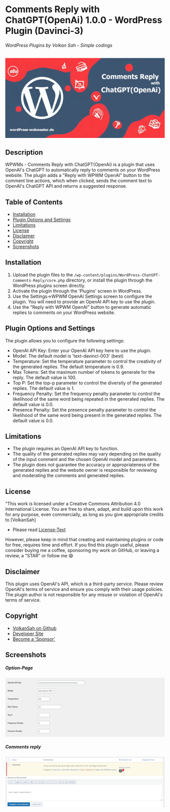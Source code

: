 # Comments Reply with ChatGPT(OpenAi) 1.0.0 - WordPress Plugin (Davinci-3)
###### WordPress Plugins by Volkan Sah - Simple codings
![Screenshot](screenshot.jpg)
## Description

WPWMs - Comments Reply with ChatGPT(OpenAi) is a plugin that uses OpenAI's ChatGPT to automatically reply to comments on your WordPress website. The plugin adds a "Reply with WPWM OpenAI" button to the comment line actions, which when clicked, sends the comment text to OpenAI's ChatGPT API and returns a suggested response.


## Table of Contents
- [Installation](#Installation)
- [Plugin Options and Settings](#plugin-options-and-settings)
- [Limitations](#Limitations)
- [License](#License)
- [Disclaimer](#Disclaimer)
- [Copyright](#Copyright)
- [Screenshots](#Screenshots)


## Installation

1. Upload the plugin files to the `/wp-content/plugins/WordPress-ChatGPT-Comments-Reply/core.php` directory, or install the plugin through the WordPress plugins screen directly.
2. Activate the plugin through the 'Plugins' screen in WordPress.
3. Use the Settings->WPWM OpenAI Settings screen to configure the plugin. You will need to provide an OpenAI API key to use the plugin.
4. Use the "Reply with WPWM OpenAI" button to generate automatic replies to comments on your WordPress website.

## Plugin Options and Settings

The plugin allows you to configure the following settings:

- OpenAI API Key: Enter your OpenAI API key here to use the plugin.
- Model: The default model is 'text-davinci-003' (best)
- Temperature: Set the temperature parameter to control the creativity of the generated replies. The default temperature is 0.9.
- Max Tokens: Set the maximum number of tokens to generate for the reply. The default value is 100.
- Top P: Set the top-p parameter to control the diversity of the generated replies. The default value is 1.
- Frequency Penalty: Set the frequency penalty parameter to control the likelihood of the same word being repeated in the generated replies. The default value is 0.0.
- Presence Penalty: Set the presence penalty parameter to control the likelihood of the same word being present in the generated replies. The default value is 0.0.

## Limitations

- The plugin requires an OpenAI API key to function.
- The quality of the generated replies may vary depending on the quality of the input comment and the chosen OpenAI model and parameters.
- The plugin does not guarantee the accuracy or appropriateness of the generated replies and the website owner is responsible for reviewing and moderating the comments and generated replies.

## License

"This work is licensed under a Creative Commons Attribution 4.0 International License. You are free to share, adapt, and build upon this work for any purpose, even commercially, as long as you give appropriate credits to [VolkanSah]  

- Please read [License-Text](LICENSE.txt)

However, please keep in mind that creating and maintaining plugins or code for free, requires time and effort. If you find this plugin useful, please consider buying me a coffee, sponsoring my work on GitHub, or leaving a review, a "STAR" or follow me :smile:


## Disclaimer

This plugin uses OpenAI's API, which is a third-party service. Please review OpenAI's terms of service and ensure you comply with their usage policies. The plugin author is not responsible for any misuse or violation of OpenAI's terms of service.

## Copyright
- [VolkanSah on Github](https://github.com/volkansah)
- [Developer Site](https://volkansah.github.io)
- [Become a 'Sponsor'](https://github.com/sponsors/volkansah)


## Screenshots
##### Option-Page
![Screenshot of Option Page](wpwm_comments_optionpage.png)
##### Comments reply
![Screenshot of comment view](comments_review.png)



